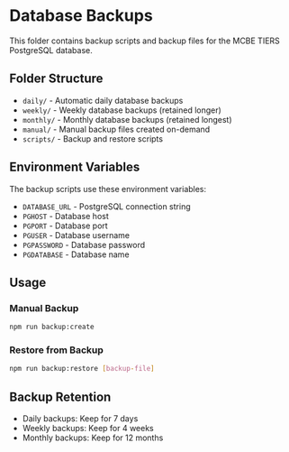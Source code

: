 # Database Backups

This folder contains backup scripts and backup files for the MCBE TIERS PostgreSQL database.

## Folder Structure

- `daily/` - Automatic daily database backups
- `weekly/` - Weekly database backups (retained longer)
- `monthly/` - Monthly database backups (retained longest)
- `manual/` - Manual backup files created on-demand
- `scripts/` - Backup and restore scripts

## Environment Variables

The backup scripts use these environment variables:
- `DATABASE_URL` - PostgreSQL connection string
- `PGHOST` - Database host
- `PGPORT` - Database port
- `PGUSER` - Database username
- `PGPASSWORD` - Database password
- `PGDATABASE` - Database name

## Usage

### Manual Backup
```bash
npm run backup:create
```

### Restore from Backup
```bash
npm run backup:restore [backup-file]
```

## Backup Retention

- Daily backups: Keep for 7 days
- Weekly backups: Keep for 4 weeks  
- Monthly backups: Keep for 12 months